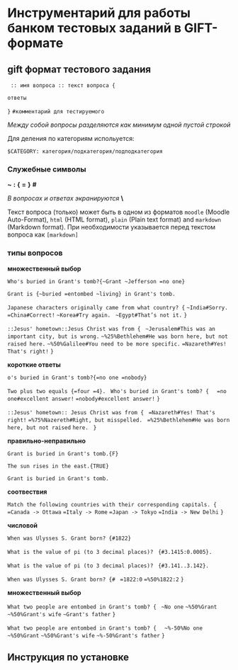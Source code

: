 # Инструментарий для работы банком тестовых заданий в GIFT-формате

## gift формат тестового задания

`` :: имя вопроса :: текст вопроса {``

    ответы
``}``
``#комментарий для тестируемого``

_Между собой вопросы разделяются как минимум одной пустой строкой_

Для деления по категориям испольуется:

``$CATEGORY: категория/подкатегория/подподкатегория``

### Служебные символы

__~__ __:__ __{__ __=__ __}__ __#__  

_В вопросах и ответах экранируются_ __\\__

Текст вопроса (только) может быть в одном из форматов `moodle` (Moodle Auto-Format), `html` (HTML format), `plain`
(Plain text format) and `markdown` (Markdown format). При необходимости указывается перед текстом вопроса как  ``[markdown]``

### типы вопросов

__множественный выбор__

``Who's buried in Grant's tomb?{~Grant ~Jefferson =no one}`` 

``Grant is {~buried =entombed ~living} in Grant's tomb.`` 

``Japanese characters originally came from what country? {`` 
`` ~India#Sorry. ``
`` =China#Correct! ``
`` ~Korea#Try again. ``
`` ~Egypt#That’s not it.`` 
``} ``

``::Jesus' hometown::Jesus Christ was from { ``
`` ~Jerusalem#This was an important city, but is wrong. ``
`` ~%25%Bethlehem#He was born here, but not raised here. ``
`` ~%50%Galilee#You need to be more specific. ``
`` =Nazareth#Yes! That's right! ``
``}``

__короткие ответы__

``o's buried in Grant's tomb?{=no one =nobody} ``

``Two plus two equals {=four =4}. ``
``Who's buried in Grant's tomb? { ``
`` =no one#excellent answer!`` 
`` =nobody#excellent answer! ``
``} ``

``::Jesus' hometown:: Jesus Christ was from { ``
`` =Nazareth#Yes! That's right! ``
`` =%75%Nazereth#Right, but misspelled. ``
`` =%25%Bethlehem#He was born here, but not raised``
``here. ``
``}``

__правильно-неправильно__

``Grant is buried in Grant's tomb.{F} ``

``The sun rises in the east.{TRUE} ``

``Grant is buried in Grant's tomb.``

__соотвествия__

``Match the following countries with their corresponding capitals. { ``
`` =Canada -> Ottawa ``
`` =Italy -> Rome ``
`` =Japan -> Tokyo ``
`` =India -> New Delhi ``
``}``

__числовой__

``When was Ulysses S. Grant born? {#1822} ``

``What is the value of pi (to 3 decimal places)? ``
``{#3.1415:0.0005}. ``

``What is the value of pi (to 3 decimal places)? ``
``{#3.141..3.142}. ``

``When was Ulysses S. Grant born? {# ``
`` =1822:0 ``
`` =%50%1822:2 ``
``} ``

__множественный выбор__

``What two people are entombed in Grant's tomb? { ``
`` ~No one ``
`` ~%50%Grant ``
`` ~%50%Grant's wife`` 
`` ~Grant's father ``
``} ``

``What two people are entombed in Grant's tomb? { ``
`` ~%-50%No one`` 
`` ~%50%Grant ``
`` ~%50%Grant's wife ``
`` ~%-50%Grant's father ``
``} ``

## Инструкция по установке
